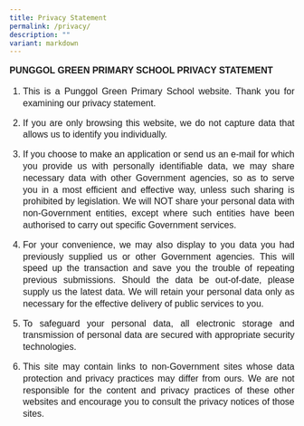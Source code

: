 ```yaml
---
title: Privacy Statement
permalink: /privacy/
description: ""
variant: markdown
---
```

<p style="line-height:1.3;font-size:16px;font-family:Arial;text-align:justify;"><b>PUNGGOL GREEN PRIMARY SCHOOL PRIVACY STATEMENT </b><br>
</p><ol>
<li style="line-height:1.3;font-size:16px;font-family:Arial;text-align:justify;">This is a Punggol Green Primary School website. Thank you for examining our privacy statement. </li><p></p>

<li style="line-height:1.3;font-size:16px;font-family:Arial;text-align:justify;">	If you are only browsing this website, we do not capture data that allows us to identify you individually.</li>  <p></p>

<li style="line-height:1.3;font-size:16px;font-family:Arial;text-align:justify;">	If you choose to make an application or send us an e-mail for which you  provide us with personally identifiable data, we may share necessary data with other Government agencies, so as to serve you in a most efficient and effective way, unless such sharing is prohibited by legislation. We will NOT share your personal data with non-Government entities, except where such entities have been authorised to carry out specific Government services. </li>  <p></p>

<li style="line-height:1.3;font-size:16px;font-family:Arial;text-align:justify;">	For your convenience, we may also display to you data you had previously supplied us or other Government agencies. This will speed up the transaction and save you the trouble of repeating previous submissions. Should the data be out-of-date, please supply us the latest data. We will retain your personal data only as necessary for the effective delivery of public services to you.  </li>  <p></p>

<li style="line-height:1.3;font-size:16px;font-family:Arial;text-align:justify;">To safeguard your personal data, all electronic storage and transmission of personal data are secured with appropriate security technologies. </li>  <p></p>

<li style="line-height:1.3;font-size:16px;font-family:Arial;text-align:justify;">This site may contain links to non-Government sites whose data protection and privacy practices may differ from ours. We are not responsible for the content and privacy practices of these other websites and encourage you to consult the privacy notices of those sites.   <p></p></li></ol>